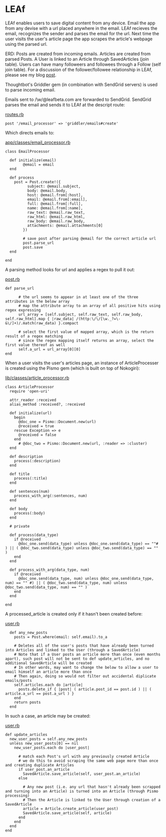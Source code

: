 LEAf
===================

LEAf enables users to save digital content from any device. Email the app from any devise with a url placed anywhere in the email. LEAf recieves the email, recognizes the sender and parses the email for the url. Next time the user visits the user's article page the app scrapes the article's webpage using the parsed url.

ERD: Posts are created from incoming emails. Articles are created from parsed Posts. A User is linked to an Article through SavedArticles (join table). Users can have many followeers and followees through a Follow (self join table). For a discussion of the follower/followee relationship in LEAf, please see my blog 
[post](http://medium.com/@jbmilgrom/active-record-many-to-many-self-join-table-e0992c27c1e).

Thoughtbot's Griddler gem (in combination with SendGrid servers) is used to parse incoming email.

Emails sent to /\w/@leafbeta.com are forwarded to SendGrid. SendGrid parses the email and sends it to LEAf at the descript route:

[routes.rb](http://github.com/jbmilgrom/LEAf/blob/master/config/routes.rb)

	post '/email_processor' => 'griddler/emails#create' 


Which directs emails to:
 
[app/classes/email_processor.rb](http://github.com/jbmilgrom/LEAf/blob/master/app/classes/email_processor.rb)

	class EmailProcessor

  	  def initialize(email)
    	    @email = email
  	  end

  	  def process
  	    post = Post.create!({ 
      	      subject: @email.subject,
      	      body: @email.body, 
      	      host: @email.from[:host],
      	      email: @email.from[:email],
      	      full: @email.from[:full],
      	      name: @email.from[:name],
      	      raw_text: @email.raw_text,
      	      raw_html: @email.raw_html,
      	      raw_body: @email.raw_body,
      	      attachments: @email.attachments[0]
    	    })

    	    # save post after parsing @email for the correct article url
    	    post.parse_url
    	    post.save
	  end
		
	end

A parsing method looks for url and applies a regex to pull it out: 

[post.rb](http://github.com/jbmilgrom/LEAf/blob/master/app/models/post.rb)
  	
  	def parse_url
    	
    	  # the url seems to appear in at least one of the three attributes in the below array
    	  # map the attribute array to an array of all positive hits using regex expressing
    	  url_array = [self.subject, self.raw_text, self.raw_body, self.raw_html].map { |raw_data| /(http:\/\/[\w._?=\-&\/]+)/.match(raw_data) }.compact

    	  # select the first value of mapped array, which is the return result of a regex matching
    	  # since the regex mapping itself returns an array, select the first value thereof as well
    	  self.a_url = url_array[0][0]  
  	end
 

When a user visits the user's articles page, an instance of ArticleProcesser is created using the Pismo gem (which is built on top of Nokogiri):

[lib/classes/article_processor.rb](http://github.com/jbmilgrom/LEAf/blob/master/lib/classes/article_processor.rb)

	class ArticleProcessor
	  require 'open-uri'
	
	  attr_reader :received
	  alias_method :received?, :received
	
	  def initialize(url)
	    begin
	      @doc_one = Pismo::Document.new(url)
	      @received = true
	    rescue Exception => e
	      @received = false
	    end
	      # @doc_two = Pismo::Document.new(url, :reader => :cluster)
	  end	
	
	  def description
	    process(:description)
	  end
	
	  def title
	    process(:title)
	  end
	
	  def sentences(num)
	    process_with_arg(:sentences, num)
	  end
	
	  def body
	    process(:body)
	  end
	
	  # private
	
	  def process(data_type)
	    if @received
	      @doc_one.send(data_type) unless @doc_one.send(data_type) == ""# ) || ( @doc_two.send(data_type) unless @doc_two.send(data_type) == "" )
	    end
	  end
	
	  def process_with_arg(data_type, num)
	    if @received 
	      @doc_one.send(data_type, num) unless @doc_one.send(data_type, num) == "" #) || ( @doc_two.send(data_type, num) unless @doc_two.send(data_type, num) == "" )
	    end
	  end
	
	end

A processed_article is created only if it hasn't been created before: 

[user.rb](http://github.com/jbmilgrom/LEAf/blob/master/app/models/user.rb)

	  def any_new_posts
	    posts = Post.where(email: self.email).to_a
	    
	    # Deletes all of the user's posts that have already been turned into Articles and linked to the User (through a SavedArticle)
	    # Note that if a User posts an article more than once (even months apart), such post will not be sent to def update_articles, and no additional SavedArticle will be created
	    # In other words, may want to change the below to allow a user to email himself an article more than once
	    # Then again, doing so would not filter out accidental diplicate emails/posts
	    self.articles.each do |article|
	      posts.delete_if { |post| ( article.post_id == post.id ) || ( article.a_url == post.a_url ) }
	    end
	    return posts
	  end

In such a case, an article may be created:

[user.rb](http://github.com/jbmilgrom/LEAf/blob/master/app/models/user.rb)

  	def update_articles
	  new_user_posts = self.any_new_posts
	  unless new_user_posts[0] == nil
	    new_user_posts.each do |user_post|
	      
	      # match each Post's url with any previously created Article
	      # we do this to avoid scraping the same web page more than once and creating duplicate Articles
	      if user_post.an_article
	        SavedArticle.save_article(self, user_post.an_article)
	      else
	        
	        # Any new post (i.e. any url that hasn't already been scrapped and turning into an Article) is turned into an Article (through Pismo processing)
	        # Then the Article is linked to the User through creation of a SavedArticle
	        article = Article.create_article(user_post)
	        SavedArticle.save_article(self, article) 
	      end
	    end
	  end
	end
